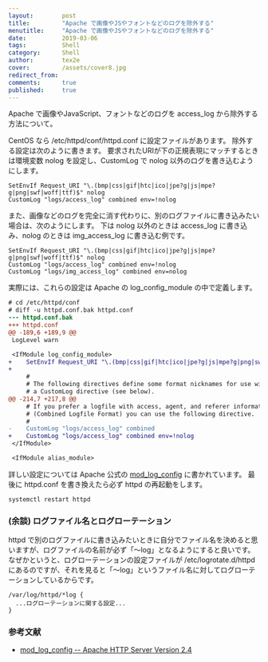 ```yaml
---
layout:        post
title:         "Apache で画像やJSやフォントなどのログを除外する"
menutitle:     "Apache で画像やJSやフォントなどのログを除外する"
date:          2019-03-06
tags:          Shell
category:      Shell
author:        tex2e
cover:         /assets/cover8.jpg
redirect_from:
comments:      true
published:     true
---
```


Apache で画像やJavaScript、フォントなどのログを access_log から除外する方法について。

CentOS なら /etc/httpd/conf/httpd.conf に設定ファイルがあります。
除外する設定は次のように書きます。
要求されたURIが下の正規表現にマッチするときは環境変数 nolog を設定し、CustomLog で nolog 以外のログを書き込むようにします。

```httpdconf
SetEnvIf Request_URI "\.(bmp|css|gif|htc|ico|jpe?g|js|mpe?g|png|swf|woff|ttf)$" nolog
CustomLog "logs/access_log" combined env=!nolog
```

また、画像などのログを完全に消す代わりに、別のログファイルに書き込みたい場合は、次のようにします。
下は nolog 以外のときは access_log に書き込み、nolog のときは img_access_log に書き込む例です。

```httpdconf
SetEnvIf Request_URI "\.(bmp|css|gif|htc|ico|jpe?g|js|mpe?g|png|swf|woff|ttf)$" nolog
CustomLog "logs/access_log" combined env=!nolog
CustomLog "logs/img_access_log" combined env=nolog
```

実際には、これらの設定は Apache の log_config_module の中で定義します。

```diff
# cd /etc/httpd/conf
# diff -u httpd.conf.bak httpd.conf
--- httpd.conf.bak
+++ httpd.conf
@@ -189,6 +189,9 @@
 LogLevel warn

 <IfModule log_config_module>
+    SetEnvIf Request_URI "\.(bmp|css|gif|htc|ico|jpe?g|js|mpe?g|png|swf|woff|ttf)$" nolog
+
     #
     # The following directives define some format nicknames for use with
     # a CustomLog directive (see below).
@@ -214,7 +217,8 @@
     # If you prefer a logfile with access, agent, and referer information
     # (Combined Logfile Format) you can use the following directive.
     #
-    CustomLog "logs/access_log" combined
+    CustomLog "logs/access_log" combined env=!nolog
 </IfModule>

 <IfModule alias_module>
```

詳しい設定については Apache 公式の [mod_log_config](http://httpd.apache.org/docs/current/mod/mod_log_config.html) に書かれています。
最後に httpd.conf を書き換えたら必ず httpd の再起動をします。

```
systemctl restart httpd
```


### (余談) ログファイル名とログローテーション

httpd で別のログファイルに書き込みたいときに自分でファイル名を決めると思いますが、ログファイルの名前が必ず「〜log」となるようにすると良いです。
なぜかというと、ログローテーションの設定ファイルが /etc/logrotate.d/httpd にあるのですが、それを見ると「〜log」というファイル名に対してログローテーションしているからです。

```
/var/log/httpd/*log {
  ...ログローテーションに関する設定...
}
```


### 参考文献

- [mod_log_config -- Apache HTTP Server Version 2.4](http://httpd.apache.org/docs/current/mod/mod_log_config.html)
